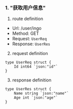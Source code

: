 ### 1. "获取用户信息"

1. route definition

- Url: /user/ingo
- Method: GET
- Request: `UserReq`
- Response: `UserRes`

2. request definition



```golang
type UserReq struct {
	Id int64 `json:"id"`
}
```


3. response definition



```golang
type UserRes struct {
	Name string `json:"name"`
	Age int `json:"age"`
}
```

